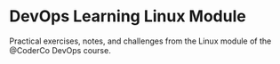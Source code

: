 # DevOps Learning Linux Module
Practical exercises, notes, and challenges from the Linux module of the @CoderCo DevOps course.
